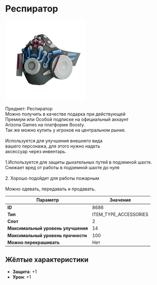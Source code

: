 # Респиратор

![Item Image](../img/8686.webp?raw=true)

Предмет: Респиратор<br>Можно получить в качестве подарка при действующей<br>Премиум или Особой подписке на официальный аккаунт<br>Arizona Games на платформе Boosty.<br>Так же можно купить у игроков на центральном рынке.<br><br>Используется для улучшения внешнего вида<br>вашего персонажа, для этого нужно надеть<br>аксессуар через инвентарь.<br><br>1.Используется для защиты дыхательных путей в подземной шахте.<br>Снижает вред от работы в подземной шахте до нуля<br><br>2. Хорошо подойдет для работы пожарным<br><br>Можно одевать, передавать и продавать.


| Параметр | Значение |
|----------|----------|
| **ID** | 8686 |
| **Тип** | ITEM_TYPE_ACCESSORIES |
| **Слот** | 2 |
| **Максимальный уровень улучшения** | 14 |
| **Максимальный уровень прочности** | 100 |
| **Можно перекрашивать** | Нет |

## Жёлтые характеристики

- **Защита**: +1
- **Урон**: +1

